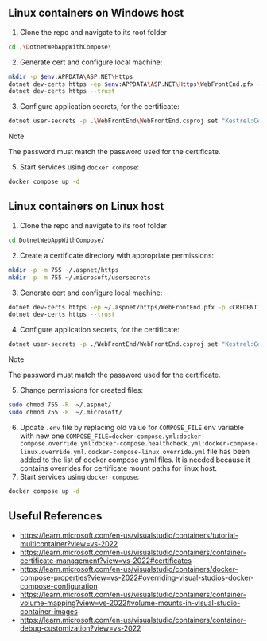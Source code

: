 ## Linux containers on Windows host
1. Clone the repo and navigate to its root folder
```sh
cd .\DotnetWebAppWithCompose\
```
2. Generate cert and configure local machine:
```sh
mkdir -p $env:APPDATA\ASP.NET\Https
dotnet dev-certs https -ep $env:APPDATA\ASP.NET\Https\WebFrontEnd.pfx -p <CREDENTIAL_PLACEHOLDER>
dotnet dev-certs https --trust
```
3. Configure application secrets, for the certificate:
```sh
dotnet user-secrets -p .\WebFrontEnd\WebFrontEnd.csproj set "Kestrel:Certificates:Development:Password" <CREDENTIAL_PLACEHOLDER>
```
> [!NOTE]
> The password must match the password used for the certificate.
5. Start services using `docker compose`:
```sh
docker compose up -d
```

## Linux containers on Linux host
1. Clone the repo and navigate to its root folder
```sh
cd DotnetWebAppWithCompose/
```
2. Create a certificate directory with appropriate permissions:
```sh
mkdir -p -m 755 ~/.aspnet/https
mkdir -p -m 755 ~/.microsoft/usersecrets
```
3. Generate cert and configure local machine:
```sh
dotnet dev-certs https -ep ~/.aspnet/https/WebFrontEnd.pfx -p <CREDENTIAL_PLACEHOLDER>
dotnet dev-certs https --trust
```
4. Configure application secrets, for the certificate:
```sh
dotnet user-secrets -p ./WebFrontEnd/WebFrontEnd.csproj set "Kestrel:Certificates:Development:Password" <CREDENTIAL_PLACEHOLDER>
```
> [!NOTE]
> The password must match the password used for the certificate.
5. Change permissions for created files:
```sh
sudo chmod 755 -R  ~/.aspnet/
sudo chmod 755 -R  ~/.microsoft/
```
6.  Update `.env` file by replacing old value for `COMPOSE_FILE` env variable with new one `COMPOSE_FILE=docker-compose.yml:docker-compose.override.yml:docker-compose.healthcheck.yml:docker-compose-linux.override.yml`.
`docker-compose-linux.override.yml` file has been added to the list of docker compose yaml files. It is needed because it contains overrides for certificate mount paths for linux host.
7. Start services using `docker compose`:
```sh
docker compose up -d
```

## Useful References
- https://learn.microsoft.com/en-us/visualstudio/containers/tutorial-multicontainer?view=vs-2022
- https://learn.microsoft.com/en-us/visualstudio/containers/container-certificate-management?view=vs-2022#certificates
- https://learn.microsoft.com/en-us/visualstudio/containers/docker-compose-properties?view=vs-2022#overriding-visual-studios-docker-compose-configuration
- https://learn.microsoft.com/en-us/visualstudio/containers/container-volume-mapping?view=vs-2022#volume-mounts-in-visual-studio-container-images
- https://learn.microsoft.com/en-us/visualstudio/containers/container-debug-customization?view=vs-2022
   
